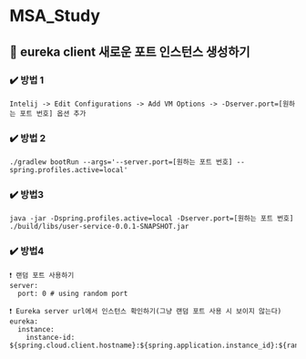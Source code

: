 # MSA_Study


## 📌 eureka client 새로운 포트 인스턴스 생성하기
### ✔️ 방법 1 
```
Intelij -> Edit Configurations -> Add VM Options -> -Dserver.port=[원하는 포트 번호] 옵션 추가
```
### ✔️ 방법 2
```
./gradlew bootRun --args='--server.port=[원하는 포트 번호] --spring.profiles.active=local' 
```
### ✔️ 방법3
```
java -jar -Dspring.profiles.active=local -Dserver.port=[원하는 포트 번호] ./build/libs/user-service-0.0.1-SNAPSHOT.jar
```

### ✔️ 방법4
```
❗️ 랜덤 포트 사용하기
server:
  port: 0 # using random port
  
❗️ Eureka server url에서 인스턴스 확인하기(그냥 랜덤 포트 사용 시 보이지 않는다)
eureka:
  instance:
    instance-id: ${spring.cloud.client.hostname}:${spring.application.instance_id}:${random.value}
```
